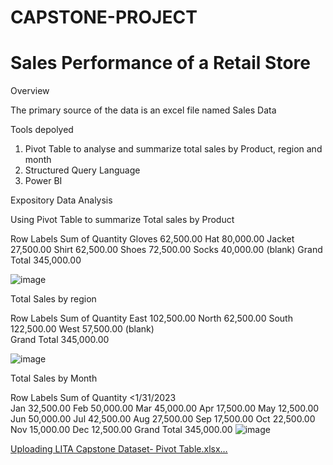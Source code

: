 # CAPSTONE-PROJECT

# Sales Performance of a Retail Store

Overview

The primary source of the data is an excel file named Sales Data

Tools depolyed

1. Pivot Table to analyse and summarize total sales by Product, region and month
2. Structured Query Language
3. Power BI

Expository Data Analysis

Using Pivot Table to summarize Total sales by Product

Row Labels	 Sum of Quantity 
Gloves	 62,500.00 
Hat	 80,000.00 
Jacket	 27,500.00 
Shirt	 62,500.00 
Shoes	 72,500.00 
Socks	 40,000.00 
(blank)	
Grand Total	 345,000.00 

![image](https://github.com/user-attachments/assets/4b28b818-4345-4878-a1e0-6834087bf32e)

Total Sales by region

 Row Labels 	 Sum of Quantity 
 East 	 102,500.00 
 North 	 62,500.00 
 South 	 122,500.00 
 West 	 57,500.00 
 (blank) 	
 Grand Total 	 345,000.00 

![image](https://github.com/user-attachments/assets/4cbf44a8-d525-424d-991b-9ca4266f4dca)

Total Sales by Month

 Row Labels 	 Sum of Quantity 
 <1/31/2023 	
 Jan 	 32,500.00 
 Feb 	 50,000.00 
 Mar 	 45,000.00 
 Apr 	 17,500.00 
 May 	 12,500.00 
 Jun 	 50,000.00 
 Jul 	 42,500.00 
 Aug 	 27,500.00 
 Sep 	 17,500.00 
 Oct 	 22,500.00 
 Nov 	 15,000.00 
 Dec 	 12,500.00 
 Grand Total 	 345,000.00 
![image](https://github.com/user-attachments/assets/61f78189-3e32-4c8f-b844-f57a69b8452d)


[Uploading LITA Capstone Dataset- Pivot Table.xlsx…]()

